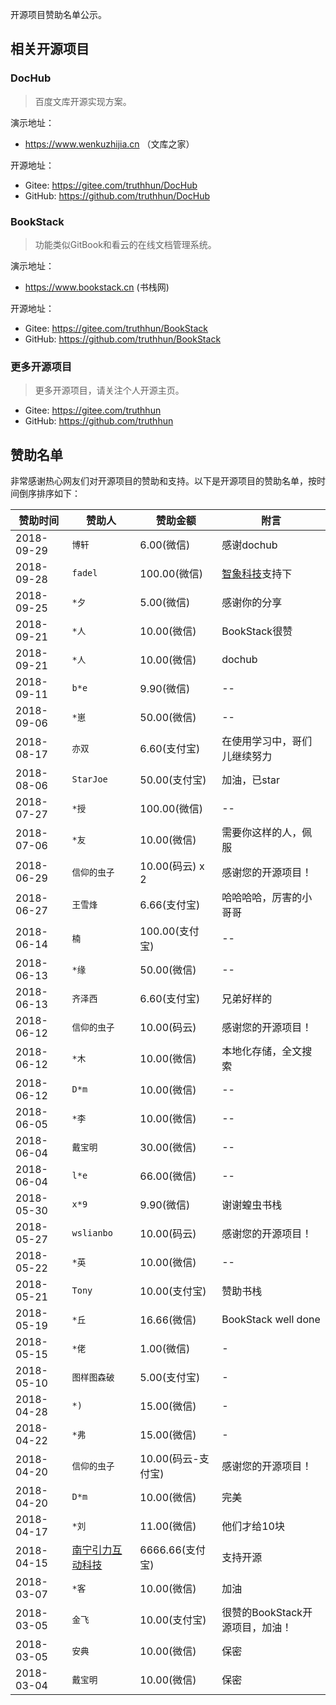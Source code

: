
开源项目赞助名单公示。

## 相关开源项目


### DocHub
> 百度文库开源实现方案。

演示地址：
- https://www.wenkuzhijia.cn （文库之家）

开源地址：
- Gitee: https://gitee.com/truthhun/DocHub
- GitHub: https://github.com/truthhun/DocHub

### BookStack
> 功能类似GitBook和看云的在线文档管理系统。

演示地址：
- https://www.bookstack.cn (书栈网)

开源地址：
- Gitee: https://gitee.com/truthhun/BookStack
- GitHub: https://github.com/truthhun/BookStack

### 更多开源项目
> 更多开源项目，请关注个人开源主页。
- Gitee: https://gitee.com/truthhun
- GitHub: https://github.com/truthhun



## 赞助名单

非常感谢热心网友们对开源项目的赞助和支持。以下是开源项目的赞助名单，按时间倒序排序如下：

 
|  赞助时间 | 赞助人  | 赞助金额  |  附言  | 
| ------------ | ------------ | ------------ | ------------ |
| 2018-09-29   | `博轩`  | 6.00(微信)  | 感谢dochub  | 
| 2018-09-28   | `fadel`  | 100.00(微信)  | [智象科技](https://www.geesunn.com)支持下  | 
| 2018-09-25   | `*夕`  | 5.00(微信)  | 感谢你的分享  | 
| 2018-09-21   | `*人`  | 10.00(微信)  | BookStack很赞  | 
| 2018-09-21   | `*人`  | 10.00(微信)  | dochub  | 
| 2018-09-11   | `b*e`  | 9.90(微信)  | --  | 
| 2018-09-06   | `*崽`  | 50.00(微信)  | --  | 
| 2018-08-17   | `亦双`  | 6.60(支付宝)  | 在使用学习中，哥们儿继续努力  | 
| 2018-08-06   | `StarJoe`  | 50.00(支付宝)  | 加油，已star  | 
| 2018-07-27   | `*授`  | 100.00(微信)  | --  | 
| 2018-07-06   | `*友`  | 10.00(微信)  | 需要你这样的人，佩服  |
| 2018-06-29   | `信仰的虫子`  | 10.00(码云) x 2  | 感谢您的开源项目！  | 
| 2018-06-27   | `王雪烽`  | 6.66(支付宝)  | 哈哈哈哈，厉害的小哥哥  | 
| 2018-06-14   | `楠`  | 100.00(支付宝)  | --  | 
| 2018-06-13   | `*缘`  | 50.00(微信)  | --  | 
| 2018-06-13   | `齐泽西`  | 6.60(支付宝)  | 兄弟好样的  | 
| 2018-06-12   | `信仰的虫子`  | 10.00(码云)  | 感谢您的开源项目！  | 
| 2018-06-12   | `*木`  | 10.00(微信)  | 本地化存储，全文搜索  | 
| 2018-06-12   | `D*m`  | 10.00(微信)  | --  | 
| 2018-06-05   | `*李`  | 10.00(微信)  | --  | 
| 2018-06-04   | `戴宝明`  | 30.00(微信)  | --  | 
| 2018-06-04   | `l*e`  | 66.00(微信)  | --  | 
| 2018-05-30   | `x*9`  | 9.90(微信)  | 谢谢蝗虫书栈  | 
| 2018-05-27   | `wslianbo`  | 10.00(码云)  | 感谢您的开源项目！	  | 
| 2018-05-22   | `*英`  | 10.00(微信)  | --  | 
| 2018-05-21   | `Tony`  | 10.00(支付宝)  | 赞助书栈  |
| 2018-05-19   | `*丘`  | 16.66(微信)  | BookStack well done  |
| 2018-05-15   | `*佬`  | 1.00(微信)  | -  | 
| 2018-05-10   | `图样图森破`  | 5.00(支付宝)  | -  | 
| 2018-04-28   | `*)`  | 15.00(微信)  | -  | 
| 2018-04-22   | `*弗`  | 15.00(微信)  | -  | 
| 2018-04-20   | `信仰的虫子`  | 10.00(码云-支付宝)  | 感谢您的开源项目！  | 
| 2018-04-20   | `D*m`  | 10.00(微信)  | 完美  |
| 2018-04-17   | `*刘`  | 11.00(微信)  | 他们才给10块  | 
| 2018-04-15   | [南宁引力互动科技](http://www.gxyinli.com/)  | 6666.66(支付宝)  | 支持开源  | 
| 2018-03-07   | `*客`  | 10.00(微信)  | 加油  | 
| 2018-03-05   | `金飞`  | 10.00(支付宝)  | 很赞的BookStack开源项目，加油！  |
| 2018-03-05   | `安典`  | 10.00(微信)  | 保密  | 
| 2018-03-04   | `戴宝明`  | 10.00(微信)  | 保密  | 
